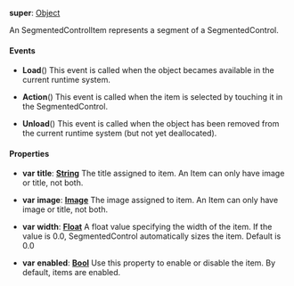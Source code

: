 **super**: [Object](Object.md)

An SegmentedControlItem represents a segment of a SegmentedControl.

#### Events

* **Load**()
This event is called when the object becames available in the current runtime system.

* **Action**()
This event is called when the item is selected by touching it in the SegmentedControl.

* **Unload**()
This event is called when the object has been removed from the current runtime system (but not yet deallocated).



#### Properties

* **var** **title**: **[String](../gravity/types.md)**
The title assigned to item. An Item can only have image or title, not both.

* **var** **image**: **[Image](image.md)**
The image assigned to item. An Item can only have image or title, not both.

* **var** **width**: **[Float](../gravity/types.md)**
A float value specifying the width of the item. If the value is 0.0, SegmentedControl automatically sizes the item. Default is 0.0

* **var** **enabled**: **[Bool](../gravity/types.md)**
Use this property to enable or disable the item. By default, items are enabled.





